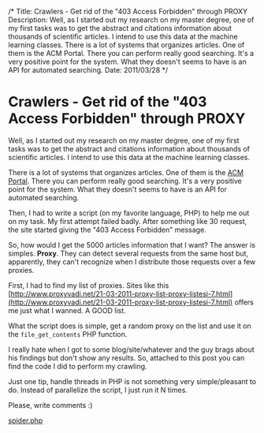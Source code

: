 /*
Title: Crawlers - Get rid of the "403 Access Forbidden" through PROXY
Description: Well, as I started out my research on my master degree, one of my first tasks was to get the abstract and citations information about thousands of scientific articles. I intend to use this data at the machine learning classes. There is a lot of systems that organizes articles. One of them is the ACM Portal. There you can perform really good searching. It's a very positive point for the system. What they doesn't seems to have is an API for automated searching.
Date: 2011/03/28
*/

# Crawlers - Get rid of the "403 Access Forbidden" through PROXY

Well, as I started out my research on my master degree, one of my first tasks was to get the abstract and citations information about thousands of scientific articles. I intend to use this data at the machine learning classes.

There is a lot of systems that organizes articles. One of them is the [ACM Portal](http://portal.acm.org). There you can perform really good searching. It's a very positive point for the system. What they doesn't seems to have is an API for automated searching.

Then, I had to write a script (on my favorite language, PHP) to help me out on my task. My first attempt failed badly. After something like 30 request, the site started giving the "403 Access Forbidden" message.

So, how would I get the 5000 articles information that I want? The answer is simples. **Proxy**. They can detect several requests from the same host but, apparently, they can't recognize when I distribute those requests over a few proxies.

First, I had to find my list of proxies. Sites like this [http://www.proxyvadi.net/21-03-2011-proxy-list-proxy-listesi-7.html](http://www.proxyvadi.net/21-03-2011-proxy-list-proxy-listesi-7.html) offers me just what I wanned. A GOOD list.

What the script does is simple, get a random proxy on the list and use it on the `file_get_contents` PHP function.

I really hate when I got to some blog/site/whatever and the guy brags about his findings but don't show any results. So, attached to this post you can find the code I did to perform my crawling.

Just one tip, handle threads in PHP is not something very simple/pleasant to do. Instead of parallelize the script, I just run it N times.

Please, write comments :)

[spider.php](/files/spider.php_.txt)

